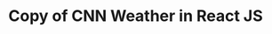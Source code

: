 <h1>Copy of CNN Weather in React JS</h1>




































































